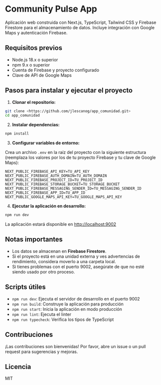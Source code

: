 # Community Pulse App

Aplicación web construida con Next.js, TypeScript, Tailwind CSS y Firebase Firestore para el almacenamiento de datos. Incluye integración con Google Maps y autenticación Firebase.

## Requisitos previos

- Node.js 18.x o superior
- npm 9.x o superior
- Cuenta de Firebase y proyecto configurado
- Clave de API de Google Maps

## Pasos para instalar y ejecutar el proyecto

1. **Clonar el repositorio:**

```bash
git clone <https://github.com/jlescanog/app_comunidad.git>
cd app_comunidad
```

2. **Instalar dependencias:**

```bash
npm install
```

3. **Configurar variables de entorno:**

Crea un archivo `.env` en la raíz del proyecto con la siguiente estructura (reemplaza los valores por los de tu proyecto Firebase y tu clave de Google Maps):

```env
NEXT_PUBLIC_FIREBASE_API_KEY=TU_API_KEY
NEXT_PUBLIC_FIREBASE_AUTH_DOMAIN=TU_AUTH_DOMAIN
NEXT_PUBLIC_FIREBASE_PROJECT_ID=TU_PROJECT_ID
NEXT_PUBLIC_FIREBASE_STORAGE_BUCKET=TU_STORAGE_BUCKET
NEXT_PUBLIC_FIREBASE_MESSAGING_SENDER_ID=TU_MESSAGING_SENDER_ID
NEXT_PUBLIC_FIREBASE_APP_ID=TU_APP_ID
NEXT_PUBLIC_GOOGLE_MAPS_API_KEY=TU_GOOGLE_MAPS_API_KEY
```

4. **Ejecutar la aplicación en desarrollo:**

```bash
npm run dev
```

La aplicación estará disponible en [http://localhost:9002](http://localhost:9002)

## Notas importantes

- Los datos se almacenan en **Firebase Firestore**.
- Si el proyecto está en una unidad externa y ves advertencias de rendimiento, considera moverlo a una carpeta local.
- Si tienes problemas con el puerto 9002, asegúrate de que no esté siendo usado por otro proceso.

## Scripts útiles

- `npm run dev`: Ejecuta el servidor de desarrollo en el puerto 9002
- `npm run build`: Construye la aplicación para producción
- `npm run start`: Inicia la aplicación en modo producción
- `npm run lint`: Ejecuta el linter
- `npm run typecheck`: Verifica los tipos de TypeScript

## Contribuciones

¡Las contribuciones son bienvenidas! Por favor, abre un issue o un pull request para sugerencias y mejoras.

## Licencia

MIT
